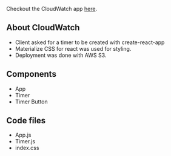 Checkout the CloudWatch app [here](http://cloudwatch100.s3-website-us-east-1.amazonaws.com/).

## About CloudWatch

- Client asked for a timer to be created with create-react-app
- Materialize CSS for react was used for styling.
- Deployment was done with AWS S3.

## Components
- App
- Timer
- Timer Button

## Code files
- App.js
- Timer.js
- index.css
